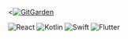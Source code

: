 

<[![GitGarden](https://gitgarden.marshallku.dev/?user_name=Blossornn)](https://github.com/marshallku/gitgarden)
<!--![gitblock version](profile-3d-contrib/profile-gitblock.svg)-->
<!--![night rainbow version](profile-3d-contrib/profile-night-rainbow.svg)-->
<!--![green version](profile-3d-contrib/profile-green.svg)-->
<!--![night version](profile-3d-contrib/profile-night-view.svg)-->

  ![React](https://img.shields.io/badge/React-61DAFB?style=flat&logo=react&logoColor=black)
  ![Kotlin](https://img.shields.io/badge/Kotlin-7F52FF?style=flat&logo=kotlin&logoColor=white)
  ![Swift](https://img.shields.io/badge/Swift-FA7343?style=flat&logo=swift&logoColor=white)
  ![Flutter](https://img.shields.io/badge/Flutter-02569B?style=flat&logo=flutter&logoColor=white)
 
